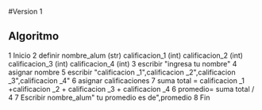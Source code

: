 #Version 1
## Algoritmo
  1 Inicio 
  2 definir nombre_alum (str)
    calificacion_1  (int)
    calificacion_2 (int)
    calificacion_3 (int)
    calificacion_4 (int)
  3 escribir "ingresa tu nombre"
  4 asignar nombre 
  5 escribir "calificacion _1",calificacion _2",calificacion _3",calificacion _4"
  6 asignar calificaciones 
  7 suma total = calificacion _1 +calificacion _2 + calificacion _3 + calificacion _4
  6 promedio= suma total / 4 
  7 Escribir nombre_alum" tu promedio es de",promedio
  8 Fin

